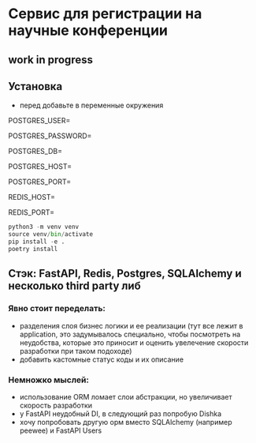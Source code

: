 # Сервис для регистрации на научные конференции
## work in progress
## Установка
- перед добавьте в переменные окружения
  
POSTGRES_USER=

POSTGRES_PASSWORD=

POSTGRES_DB=

POSTGRES_HOST=

POSTGRES_PORT=

REDIS_HOST=

REDIS_PORT=

```python
python3 -m venv venv
source venv/bin/activate
pip install -e .
poetry install
```
## Стэк: FastAPI, Redis, Postgres, SQLAlchemy и несколько third party либ
### Явно стоит переделать:
- разделения слоя бизнес логики и ее реализации
(тут все лежит в application, это задумывалось специально, чтобы посмотреть на неудобства, которые это приносит и оценить увелечение скорости разработки при таком подоходе)
- добавить кастомные статус коды и их описание

### Немножко мыслей:
- использование ORM ломает слои абстракции, но увеличивает скорость разработки
- у FastAPI неудобный DI, в следующий раз попробую Dishka
- хочу попробовать другую орм вместо SQLAlchemy (например peewee) и FastAPI Users
